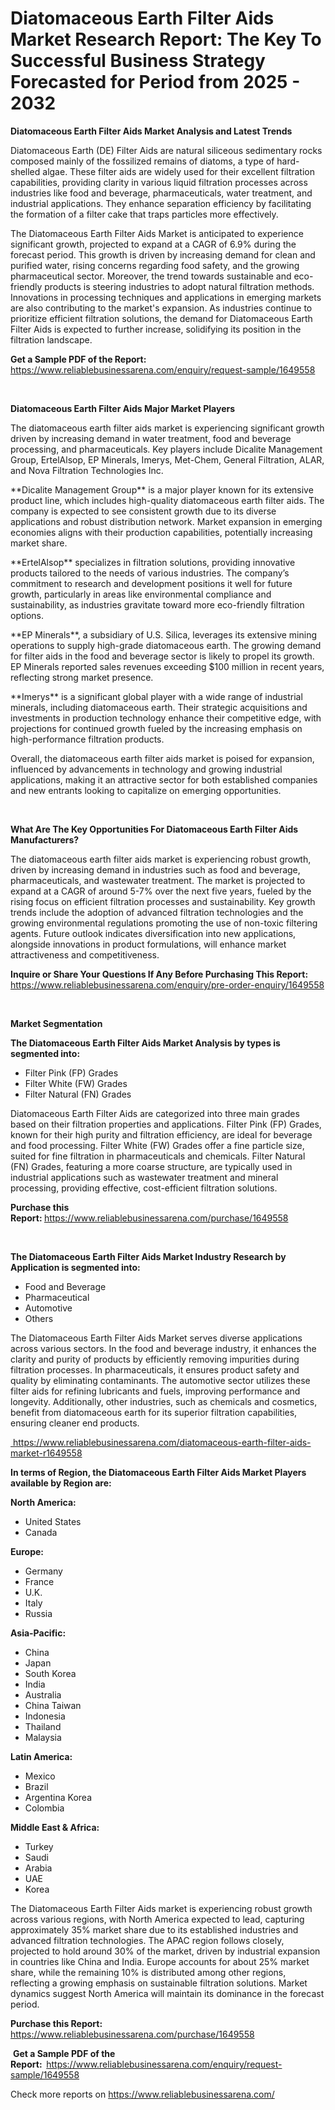 <p><h1>Diatomaceous Earth Filter Aids Market Research Report: The Key To Successful Business Strategy Forecasted for Period from 2025 - 2032</h1></p><p><strong>Diatomaceous Earth Filter Aids Market Analysis and Latest Trends</strong></p>
<p><p>Diatomaceous Earth (DE) Filter Aids are natural siliceous sedimentary rocks composed mainly of the fossilized remains of diatoms, a type of hard-shelled algae. These filter aids are widely used for their excellent filtration capabilities, providing clarity in various liquid filtration processes across industries like food and beverage, pharmaceuticals, water treatment, and industrial applications. They enhance separation efficiency by facilitating the formation of a filter cake that traps particles more effectively.</p><p>The Diatomaceous Earth Filter Aids Market is anticipated to experience significant growth, projected to expand at a CAGR of 6.9% during the forecast period. This growth is driven by increasing demand for clean and purified water, rising concerns regarding food safety, and the growing pharmaceutical sector. Moreover, the trend towards sustainable and eco-friendly products is steering industries to adopt natural filtration methods. Innovations in processing techniques and applications in emerging markets are also contributing to the market's expansion. As industries continue to prioritize efficient filtration solutions, the demand for Diatomaceous Earth Filter Aids is expected to further increase, solidifying its position in the filtration landscape.</p></p>
<p><strong>Get a Sample PDF of the Report:&nbsp;</strong> <a href="https://www.reliablebusinessarena.com/enquiry/request-sample/1649558?utm_campaign=1841&utm_medium=2&utm_source=Github&utm_content=ia&utm_term=26032025&utm_id=diatomaceous-earth-filter-aids">https://www.reliablebusinessarena.com/enquiry/request-sample/1649558</a></p>
<p>&nbsp;</p>
<p><strong>Diatomaceous Earth Filter Aids Major Market Players</strong></p>
<p><p>The diatomaceous earth filter aids market is experiencing significant growth driven by increasing demand in water treatment, food and beverage processing, and pharmaceuticals. Key players include Dicalite Management Group, ErtelAlsop, EP Minerals, Imerys, Met-Chem, General Filtration, ALAR, and Nova Filtration Technologies Inc.</p><p>**Dicalite Management Group** is a major player known for its extensive product line, which includes high-quality diatomaceous earth filter aids. The company is expected to see consistent growth due to its diverse applications and robust distribution network. Market expansion in emerging economies aligns with their production capabilities, potentially increasing market share.</p><p>**ErtelAlsop** specializes in filtration solutions, providing innovative products tailored to the needs of various industries. The company’s commitment to research and development positions it well for future growth, particularly in areas like environmental compliance and sustainability, as industries gravitate toward more eco-friendly filtration options.</p><p>**EP Minerals**, a subsidiary of U.S. Silica, leverages its extensive mining operations to supply high-grade diatomaceous earth. The growing demand for filter aids in the food and beverage sector is likely to propel its growth. EP Minerals reported sales revenues exceeding $100 million in recent years, reflecting strong market presence.</p><p>**Imerys** is a significant global player with a wide range of industrial minerals, including diatomaceous earth. Their strategic acquisitions and investments in production technology enhance their competitive edge, with projections for continued growth fueled by the increasing emphasis on high-performance filtration products.</p><p>Overall, the diatomaceous earth filter aids market is poised for expansion, influenced by advancements in technology and growing industrial applications, making it an attractive sector for both established companies and new entrants looking to capitalize on emerging opportunities.</p></p>
<p>&nbsp;</p>
<p><strong>What Are The Key Opportunities For Diatomaceous Earth Filter Aids Manufacturers?</strong></p>
<p><p>The diatomaceous earth filter aids market is experiencing robust growth, driven by increasing demand in industries such as food and beverage, pharmaceuticals, and wastewater treatment. The market is projected to expand at a CAGR of around 5-7% over the next five years, fueled by the rising focus on efficient filtration processes and sustainability. Key growth trends include the adoption of advanced filtration technologies and the growing environmental regulations promoting the use of non-toxic filtering agents. Future outlook indicates diversification into new applications, alongside innovations in product formulations, will enhance market attractiveness and competitiveness.</p></p>
<p><strong>Inquire or Share Your Questions If Any Before Purchasing This Report:</strong> <a href="https://www.reliablebusinessarena.com/enquiry/pre-order-enquiry/1649558?utm_campaign=1841&utm_medium=2&utm_source=Github&utm_content=ia&utm_term=26032025&utm_id=diatomaceous-earth-filter-aids">https://www.reliablebusinessarena.com/enquiry/pre-order-enquiry/1649558</a></p>
<p>&nbsp;</p>
<p><strong>Market Segmentation</strong></p>
<p><strong>The Diatomaceous Earth Filter Aids Market Analysis by types is segmented into:</strong></p>
<p><ul><li>Filter Pink (FP) Grades</li><li>Filter White (FW) Grades</li><li>Filter Natural (FN) Grades</li></ul></p>
<p><p>Diatomaceous Earth Filter Aids are categorized into three main grades based on their filtration properties and applications. Filter Pink (FP) Grades, known for their high purity and filtration efficiency, are ideal for beverage and food processing. Filter White (FW) Grades offer a fine particle size, suited for fine filtration in pharmaceuticals and chemicals. Filter Natural (FN) Grades, featuring a more coarse structure, are typically used in industrial applications such as wastewater treatment and mineral processing, providing effective, cost-efficient filtration solutions.</p></p>
<p><strong>Purchase this Report:&nbsp;</strong><a href="https://www.reliablebusinessarena.com/purchase/1649558?utm_campaign=1841&utm_medium=2&utm_source=Github&utm_content=ia&utm_term=26032025&utm_id=diatomaceous-earth-filter-aids">https://www.reliablebusinessarena.com/purchase/1649558</a></p>
<p>&nbsp;</p>
<p><strong>The Diatomaceous Earth Filter Aids Market Industry Research by Application is segmented into:</strong></p>
<p><ul><li>Food and Beverage</li><li>Pharmaceutical</li><li>Automotive</li><li>Others</li></ul></p>
<p><p>The Diatomaceous Earth Filter Aids Market serves diverse applications across various sectors. In the food and beverage industry, it enhances the clarity and purity of products by efficiently removing impurities during filtration processes. In pharmaceuticals, it ensures product safety and quality by eliminating contaminants. The automotive sector utilizes these filter aids for refining lubricants and fuels, improving performance and longevity. Additionally, other industries, such as chemicals and cosmetics, benefit from diatomaceous earth for its superior filtration capabilities, ensuring cleaner end products.</p></p>
<p><a href="https://www.reliablebusinessarena.com/diatomaceous-earth-filter-aids-market-r1649558?utm_campaign=1841&utm_medium=2&utm_source=Github&utm_content=ia&utm_term=26032025&utm_id=diatomaceous-earth-filter-aids">&nbsp;https://www.reliablebusinessarena.com/diatomaceous-earth-filter-aids-market-r1649558</a></p>
<p><strong>In terms of Region, the Diatomaceous Earth Filter Aids Market Players available by Region are:</strong></p>
<p>
    <p> <strong> North America: </strong>
        <ul>
            <li>United States</li>
            <li>Canada</li>
        </ul>
        </p> 
    <p> <strong> Europe: </strong>
        <ul>
            <li>Germany</li>
            <li>France</li>
            <li>U.K.</li>
            <li>Italy</li>
            <li>Russia</li>
        </ul>
        </p> 
    <p> <strong> Asia-Pacific: </strong>
        <ul>
            <li>China</li>
            <li>Japan</li>
            <li>South Korea</li>
            <li>India</li>
            <li>Australia</li>
            <li>China Taiwan</li>
            <li>Indonesia</li>
            <li>Thailand</li>
            <li>Malaysia</li>
        </ul>
        </p> 
    <p> <strong> Latin America: </strong>
        <ul>
            <li>Mexico</li>
            <li>Brazil</li>
            <li>Argentina Korea</li>
            <li>Colombia</li>
        </ul>
        </p> 
    <p> <strong> Middle East & Africa: </strong>
        <ul>
            <li>Turkey</li>
            <li>Saudi</li>
            <li>Arabia</li>
            <li>UAE</li>
            <li>Korea</li>
        </ul>
    </p>
    </p>
<p><p>The Diatomaceous Earth Filter Aids market is experiencing robust growth across various regions, with North America expected to lead, capturing approximately 35% market share due to its established industries and advanced filtration technologies. The APAC region follows closely, projected to hold around 30% of the market, driven by industrial expansion in countries like China and India. Europe accounts for about 25% market share, while the remaining 10% is distributed among other regions, reflecting a growing emphasis on sustainable filtration solutions. Market dynamics suggest North America will maintain its dominance in the forecast period.</p></p>
<p><strong>Purchase this Report: </strong><a href="https://www.reliablebusinessarena.com/purchase/1649558?utm_campaign=1841&utm_medium=2&utm_source=Github&utm_content=ia&utm_term=26032025&utm_id=diatomaceous-earth-filter-aids">https://www.reliablebusinessarena.com/purchase/1649558</a></p>
<p>&nbsp;<strong>Get a Sample PDF of the Report:&nbsp;&nbsp;</strong><a href="https://www.reliablebusinessarena.com/enquiry/request-sample/1649558?utm_campaign=1841&utm_medium=2&utm_source=Github&utm_content=ia&utm_term=26032025&utm_id=diatomaceous-earth-filter-aids">https://www.reliablebusinessarena.com/enquiry/request-sample/1649558</a></p>
<p><strong></strong></p>
<p>Check more reports on <a href="https://www.reliablebusinessarena.com/?utm_campaign=1841&utm_medium=2&utm_source=Github&utm_content=ia&utm_term=26032025&utm_id=diatomaceous-earth-filter-aids">https://www.reliablebusinessarena.com/</a></p>